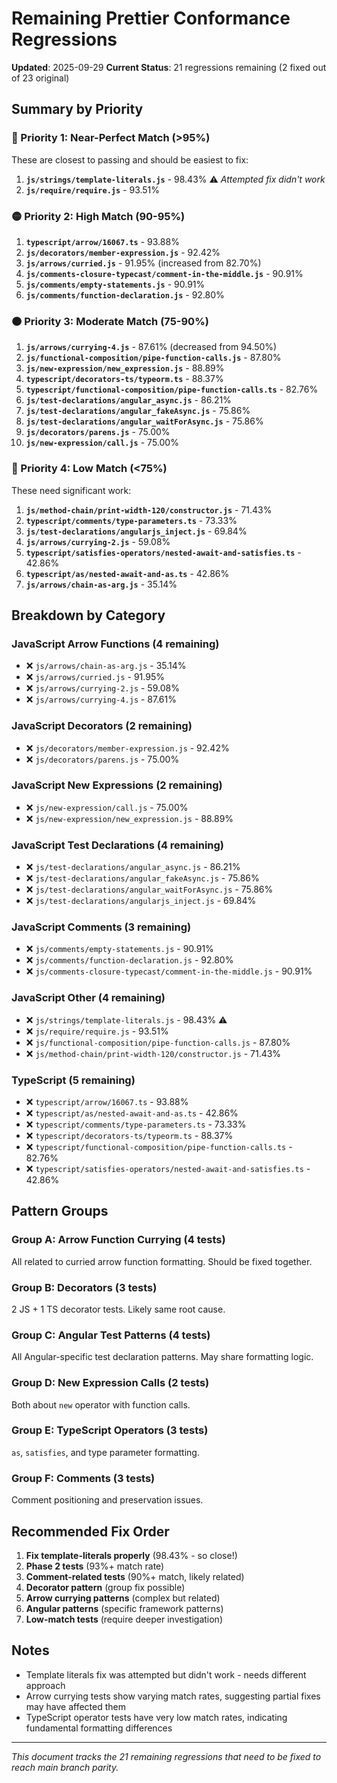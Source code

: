 # Remaining Prettier Conformance Regressions

**Updated**: 2025-09-29
**Current Status**: 21 regressions remaining (2 fixed out of 23 original)

## Summary by Priority

### 🔴 Priority 1: Near-Perfect Match (>95%)

These are closest to passing and should be easiest to fix:

1. **`js/strings/template-literals.js`** - 98.43% ⚠️ _Attempted fix didn't work_
2. **`js/require/require.js`** - 93.51%

### 🟡 Priority 2: High Match (90-95%)

1. **`typescript/arrow/16067.ts`** - 93.88%
2. **`js/decorators/member-expression.js`** - 92.42%
3. **`js/arrows/curried.js`** - 91.95% (increased from 82.70%)
4. **`js/comments-closure-typecast/comment-in-the-middle.js`** - 90.91%
5. **`js/comments/empty-statements.js`** - 90.91%
6. **`js/comments/function-declaration.js`** - 92.80%

### 🟠 Priority 3: Moderate Match (75-90%)

1. **`js/arrows/currying-4.js`** - 87.61% (decreased from 94.50%)
2. **`js/functional-composition/pipe-function-calls.js`** - 87.80%
3. **`js/new-expression/new_expression.js`** - 88.89%
4. **`typescript/decorators-ts/typeorm.ts`** - 88.37%
5. **`typescript/functional-composition/pipe-function-calls.ts`** - 82.76%
6. **`js/test-declarations/angular_async.js`** - 86.21%
7. **`js/test-declarations/angular_fakeAsync.js`** - 75.86%
8. **`js/test-declarations/angular_waitForAsync.js`** - 75.86%
9. **`js/decorators/parens.js`** - 75.00%
10. **`js/new-expression/call.js`** - 75.00%

### 🔵 Priority 4: Low Match (<75%)

These need significant work:

1. **`js/method-chain/print-width-120/constructor.js`** - 71.43%
2. **`typescript/comments/type-parameters.ts`** - 73.33%
3. **`js/test-declarations/angularjs_inject.js`** - 69.84%
4. **`js/arrows/currying-2.js`** - 59.08%
5. **`typescript/satisfies-operators/nested-await-and-satisfies.ts`** - 42.86%
6. **`typescript/as/nested-await-and-as.ts`** - 42.86%
7. **`js/arrows/chain-as-arg.js`** - 35.14%

## Breakdown by Category

### JavaScript Arrow Functions (4 remaining)

- ❌ `js/arrows/chain-as-arg.js` - 35.14%
- ❌ `js/arrows/curried.js` - 91.95%
- ❌ `js/arrows/currying-2.js` - 59.08%
- ❌ `js/arrows/currying-4.js` - 87.61%

### JavaScript Decorators (2 remaining)

- ❌ `js/decorators/member-expression.js` - 92.42%
- ❌ `js/decorators/parens.js` - 75.00%

### JavaScript New Expressions (2 remaining)

- ❌ `js/new-expression/call.js` - 75.00%
- ❌ `js/new-expression/new_expression.js` - 88.89%

### JavaScript Test Declarations (4 remaining)

- ❌ `js/test-declarations/angular_async.js` - 86.21%
- ❌ `js/test-declarations/angular_fakeAsync.js` - 75.86%
- ❌ `js/test-declarations/angular_waitForAsync.js` - 75.86%
- ❌ `js/test-declarations/angularjs_inject.js` - 69.84%

### JavaScript Comments (3 remaining)

- ❌ `js/comments/empty-statements.js` - 90.91%
- ❌ `js/comments/function-declaration.js` - 92.80%
- ❌ `js/comments-closure-typecast/comment-in-the-middle.js` - 90.91%

### JavaScript Other (4 remaining)

- ❌ `js/strings/template-literals.js` - 98.43% ⚠️
- ❌ `js/require/require.js` - 93.51%
- ❌ `js/functional-composition/pipe-function-calls.js` - 87.80%
- ❌ `js/method-chain/print-width-120/constructor.js` - 71.43%

### TypeScript (5 remaining)

- ❌ `typescript/arrow/16067.ts` - 93.88%
- ❌ `typescript/as/nested-await-and-as.ts` - 42.86%
- ❌ `typescript/comments/type-parameters.ts` - 73.33%
- ❌ `typescript/decorators-ts/typeorm.ts` - 88.37%
- ❌ `typescript/functional-composition/pipe-function-calls.ts` - 82.76%
- ❌ `typescript/satisfies-operators/nested-await-and-satisfies.ts` - 42.86%

## Pattern Groups

### Group A: Arrow Function Currying (4 tests)

All related to curried arrow function formatting. Should be fixed together.

### Group B: Decorators (3 tests)

2 JS + 1 TS decorator tests. Likely same root cause.

### Group C: Angular Test Patterns (4 tests)

All Angular-specific test declaration patterns. May share formatting logic.

### Group D: New Expression Calls (2 tests)

Both about `new` operator with function calls.

### Group E: TypeScript Operators (3 tests)

`as`, `satisfies`, and type parameter formatting.

### Group F: Comments (3 tests)

Comment positioning and preservation issues.

## Recommended Fix Order

1. **Fix template-literals properly** (98.43% - so close!)
2. **Phase 2 tests** (93%+ match rate)
3. **Comment-related tests** (90%+ match, likely related)
4. **Decorator pattern** (group fix possible)
5. **Arrow currying patterns** (complex but related)
6. **Angular patterns** (specific framework patterns)
7. **Low-match tests** (require deeper investigation)

## Notes

- Template literals fix was attempted but didn't work - needs different approach
- Arrow currying tests show varying match rates, suggesting partial fixes may have affected them
- TypeScript operator tests have very low match rates, indicating fundamental formatting differences

---

_This document tracks the 21 remaining regressions that need to be fixed to reach main branch parity._
